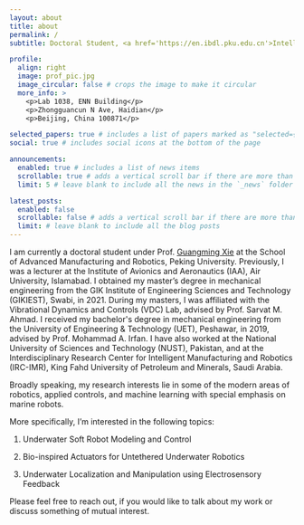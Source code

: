 ```yaml
---
layout: about
title: about
permalink: /
subtitle: Doctoral Student, <a href='https://en.ibdl.pku.edu.cn'>Intelligent Biomimetic Design Lab</a>, <a href='https://english.pku.edu.cn'>Peking University</a>.

profile:
  align: right
  image: prof_pic.jpg
  image_circular: false # crops the image to make it circular
  more_info: >
    <p>Lab 1038, ENN Building</p>
    <p>Zhongguancun N Ave, Haidian</p>
    <p>Beijing, China 100871</p>

selected_papers: true # includes a list of papers marked as "selected={true}"
social: true # includes social icons at the bottom of the page

announcements:
  enabled: true # includes a list of news items
  scrollable: true # adds a vertical scroll bar if there are more than 3 news items
  limit: 5 # leave blank to include all the news in the `_news` folder

latest_posts:
  enabled: false
  scrollable: false # adds a vertical scroll bar if there are more than 3 new posts items
  limit: # leave blank to include all the blog posts
---
```


I am currently a doctoral student under Prof. <a href='https://amr.pku.edu.cn/jzyg/szdw/X/0dba539cb6214815a8b90e659d9eabef.htm'>Guangming Xie</a> at the School of Advanced Manufacturing and Robotics, Peking University. Previously, I was a lecturer at the Institute of Avionics and Aeronautics (IAA), Air University, Islamabad. I obtained my master’s degree in mechanical engineering from the GIK Institute of Engineering Sciences and Technology (GIKIEST), Swabi, in 2021. During my masters, I was affiliated with the Vibrational Dynamics and Controls (VDC) Lab, advised by Prof. Sarvat M. Ahmad. I received my bachelor's degree in mechanical engineering from the University of Engineering & Technology (UET), Peshawar, in 2019, advised by Prof. Mohammad A. Irfan. I have also worked at the National University of Sciences and Technology (NUST), Pakistan, and at the Interdisciplinary Research Center for Intelligent Manufacturing and Robotics (IRC-IMR), King Fahd University of Petroleum and Minerals, Saudi Arabia.

Broadly speaking, my research interests lie in some of the modern areas of robotics, applied controls, and machine learning with special emphasis on marine robots.

More specifically, I’m interested in the following topics:

1. Underwater Soft Robot Modeling and Control

2. Bio-inspired Actuators for Untethered Underwater Robotics

2. Underwater Localization and Manipulation using Electrosensory Feedback

Please feel free to reach out, if you would like to talk about my work or discuss something of mutual interest.
